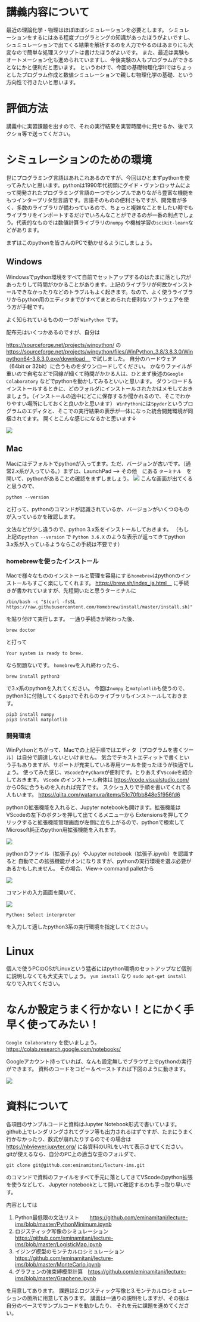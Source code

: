 # 講義内容について

最近の理論化学・物理はほぼほぼシミュレーションを必要とします。
シミュレーションをするにはある程度プログラミングの知識があったほうがよいですし、
シュミュレーションで出てくる結果を解析するのを人力でやるのはあまりにも大変なので簡単な処理スクリプトは書けたほうがよいです。
また、最近は実験もオートメーション化も進められていますし、今後実験の人もプログラムができるとなにかと便利だと思います。
というわけで、今回の基礎物理化学IIではちょっとしたプログラム作成と数値シミュレーションで親しむ物理化学の基礎、という方向性で行きたいと思います。

# 評価方法
講義中に実習課題を出すので、それの実行結果を実習時間中に見せるか、後でスクショ等で送ってください。

# シミュレーションのための環境
世にプログラミング言語はあれこれあるのですが、今回はひとまずpythonを使ってみたいと思います。pythonは1990年代初頭にグイド・ヴァンロッサムによって開発されたプログラミング言語の一つでシンプルでありながら豊富な機能をもつインタープリタ型言語です。言語そのものの便利さもですが、開発者が多く、多数のライブラリが備わっているので、ちょっと複雑なことをしたい時でもライブラリをインポートするだけでいろんなことができるのが一番の利点でしょう。代表的なものでは数値計算ライブラリの`numpy` や機械学習の`scikit-learn`などがあります。

まずはこのpythonを皆さんのPCで動かせるようにしましょう。

## Windows
Windowsでpython環境をすべて自前でセットアップするのはたまに落とし穴があったりして時間がかかることがあります。上記のライブラリが何故かインストールできなかったりなどのトラブルもよく起きます。なので、よく使うライブラリからpython用のエディタまでがすべてまとめられた便利なソフトウェアを使う方が手軽です。

よく知られているものの一つが `WinPython` です。

配布元はいくつかあるのですが、自分は

https://sourceforge.net/projects/winpython/
の
https://sourceforge.net/projects/winpython/files/WinPython_3.8/3.8.3.0/Winpython64-3.8.3.0.exe/download　
で試しました。
自分のハードウェア（64bit or 32bit）に合うものをダウンロードしてください。
かなりファイルが重いので自宅などで回線が細くて時間がかかる人は、ひとまず後述の`Google Colaboratory` などでpythonを動かしてみるといいと思います。
ダウンロード＆インストールするときに、どのフォルダにインストールされたかはメモしておきましょう。（インストールの途中にどこに保存するか聞かれるので、そこでわかりやすい場所にしておくと良いかと思います）
`WinPython`には`Spyder`というプログラムのエディタと、そこでの実行結果の表示が一体になった統合開発環境が同梱されてます。
開くとこんな感じになるかと思います↓

![](img/Windows-Spyder.png)



## Mac
Macにはデフォルトでpythonが入ってます。ただ、バージョンが古いです。（通常2.x系が入っている。）まずは、LaunchPad --> その他　にある `ターミナル`　を開いて、pythonがあることの確認をまずしましょう。
![](img/mac-terminal.png)
こんな画面が出てくると思うので、
```
python --version
```
と打って、pythonのコマンドが認識されているか、バージョンがいくつのものが入っているかを確認します。

文法などが少し違うので、python 3.x系をインストールしておきます。
（もし上記の`python --version` で `Python 3.6.X` のような表示が返ってきてpython 3.x系が入っているようならこの手続は不要です）

### homebrewを使ったインストール
Macで様々なもののインストールと管理を容易にする`homebrew`はpythonのインストールもすごく楽にしてくれます。
https://brew.sh/index_ja.html　
に手続きが書かれていますが、先程開いたと思うターミナルに

```
/bin/bash -c "$(curl -fsSL https://raw.githubusercontent.com/Homebrew/install/master/install.sh)"
```
を貼り付けて実行します。
一通り手続きが終わった後、
```
brew doctor
```
と打って
```
Your system is ready to brew.
```
なら問題ないです。
`homebrew`を入れ終わったら、
```
brew install python3
```
で3.x系のpythonを入れてください。
今回は`numpy` と`matplotlib`も使うので、python3に付随してくる`pip3`でそれらのライブラリもインストールしておきます。
```
pip3 install numpy 
pip3 install matplotlib 
```
### 開発環境
WinPythonとちがって、Macでの上記手順ではエディタ（プログラムを書くツール）は自分で調達しないといけません。
気合でテキストエディットで書くという手もありますが、サポートが充実している専用ツールを使ったほうが快適でしょう。
使ってみた感じ、`VScode`か`PyCharm`が便利です。とりあえず`VScode`を紹介しておきます。
`VScode` のインストール自体は
https://code.visualstudio.com/
からOSに合うものを入れれば完了です。
スクショ入りで手順を書いてくれてる人もいます。
https://qiita.com/watamura/items/51c70fbb848e5f956fd6

pythonの拡張機能を入れると、Jupyter notebookも開けます。拡張機能はVScodeの左下のボタンを押して出てくるメニューから
Extensionsを押してクリックすると拡張機能管理画面が左側に立ち上がるので、pythonで検索してMicrosoft純正のpython用拡張機能を入れます。

![](img/VScode.png)

pythonのファイル（拡張子.py）やJupyter notebook（拡張子.ipynb）を認識すると
自動でこの拡張機能がオンになりますが、pythonの実行環境を選ぶ必要があるかもしれません。
その場合、View-> command palletから

![](img/opencommand.png)

コマンドの入力画面を開いて、

![](img/select--python.png)

```
Python: Select interpreter
```
を入力して適したpython3系の実行環境を指定してください。

# Linux
個人で使うPCのOSがLinuxという猛者にはpython環境のセットアップなど個別に説明しなくても大丈夫でしょう。
`yum install` なり `sudo apt-get install`　なりで入れてください。 

# なんか設定うまく行かない！とにかく手早く使ってみたい！
`Google Colaboratory` を使いましょう。
https://colab.research.google.com/notebooks/

Googleアカウント持っていれば、なんも設定無しでブラウザ上でpythonの実行ができます。
資料のコードをコピー＆ペーストすれば下図のように動きます。

![](/img/colab.png)



# 資料について
各項目のサンプルコードと資料はJupyter Notebook形式で書いています。
github上でレンダリングされてグラフ等も出力されるはずですが、たまにうまく行かなかったり、数式が崩れたりするのでその場合は
https://nbviewer.jupyter.org/
に各資料のURLをいれて表示させてください。
gitが使えるなら、自分のPC上の適当な空のフォルダで、
```
git clone git@github.com:eminamitani/lecture-ims.git
```
のコマンドで資料のファイルをすべて手元に落としてきてVScodeのpython拡張を使うなどして、
Jupyter notebookとして開いて確認するのも手っ取り早いです。

内容としては
1.  Python最低限の文法リスト　　https://github.com/eminamitani/lecture-ims/blob/master/PythonMinimum.ipynb
2. ロジスティック写像のシミュレーション　　https://github.com/eminamitani/lecture-ims/blob/master/LogisticMap.ipynb
3. イジング模型のモンテカルロシミュレーション　https://github.com/eminamitani/lecture-ims/blob/master/MonteCarlo.ipynb
4. グラフェンの強束縛模型計算　https://github.com/eminamitani/lecture-ims/blob/master/Graphene.ipynb

を用意してあります。
課題は2.ロジスティック写像と3.モンテカルロシミュレーションの箇所に用意してあります。
講義は一通りの説明をしますが、その後は自分のペースでサンプルコードを動かしたり、
それを元に課題を進めてください。
